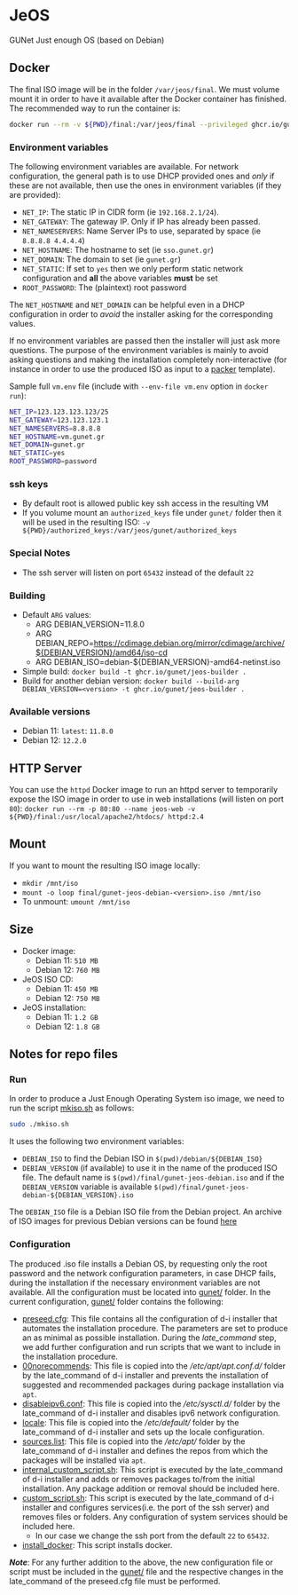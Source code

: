 # JeOS

GUNet Just enough OS (based on Debian)

## Docker

The final ISO image will be in the folder `/var/jeos/final`. We must volume mount it in order to have it available after
the Docker container has finished.
The recommended way to run the container is:

```bash
docker run --rm -v ${PWD}/final:/var/jeos/final --privileged ghcr.io/gunet/jeos-builder:<version>
```

### Environment variables

The following environment variables are available. For network configuration, the general path is to use DHCP provided ones and *only* if these are not available, then use the ones in environment variables (if they are provided):

* `NET_IP`: The static IP in CIDR form (ie `192.168.2.1/24`).
* `NET_GATEWAY`: The gateway IP. Only if IP has already been passed.
* `NET_NAMESERVERS`: Name Server IPs to use, separated by space (ie `8.8.8.8 4.4.4.4`)
* `NET_HOSTNAME`: The hostname to set (ie `sso.gunet.gr`)
* `NET_DOMAIN`: The domain to set (ie `gunet.gr`)
* `NET_STATIC`: If set to `yes` then we only perform static network configuration and **all** the above variables **must** be set
* `ROOT_PASSWORD`: The (plaintext) root password

The `NET_HOSTNAME` and `NET_DOMAIN` can be helpful even in a DHCP configuration in order to *avoid* the installer asking for the corresponding values.

If no environment variables are passed then the installer will just ask more questions. The purpose of the environment variables is mainly to avoid asking questions and making the installation completely non-interactive (for instance in order to use the produced ISO as input to a [packer](https://github.com/gunet/packer) template).

Sample full `vm.env` file (include with `--env-file vm.env` option in `docker run`):

```bash
NET_IP=123.123.123.123/25
NET_GATEWAY=123.123.123.1
NET_NAMESERVERS=8.8.8.8
NET_HOSTNAME=vm.gunet.gr
NET_DOMAIN=gunet.gr
NET_STATIC=yes
ROOT_PASSWORD=password
```

### ssh keys

* By default root is allowed public key ssh access in the resulting VM
* If you volume mount an `authorized_keys` file under `gunet/` folder then it will be used in the resulting ISO: `-v ${PWD}/authorized_keys:/var/jeos/gunet/authorized_keys`

### Special Notes

* The ssh server will listen on port `65432` instead of the default `22`

### Building

* Default `ARG` values:
  * ARG DEBIAN_VERSION=11.8.0
  * ARG DEBIAN_REPO=<https://cdimage.debian.org/mirror/cdimage/archive/${DEBIAN_VERSION}/amd64/iso-cd>
  * ARG DEBIAN_ISO=debian-${DEBIAN_VERSION}-amd64-netinst.iso
* Simple build: `docker build -t ghcr.io/gunet/jeos-builder .`
* Build for another debian version: `docker build --build-arg DEBIAN_VERSION=<version> -t ghcr.io/gunet/jeos-builder .`

### Available versions

* Debian 11: `latest`: `11.8.0`
* Debian 12: `12.2.0`

## HTTP Server

You can use the `httpd` Docker image to run an httpd server to temporarily expose the ISO image in order to use in web installations (will listen on port `80`):
`docker run --rm -p 80:80 --name jeos-web -v ${PWD}/final:/usr/local/apache2/htdocs/ httpd:2.4`

## Mount

If you want to mount the resulting ISO image locally:

* `mkdir /mnt/iso`
* `mount -o loop final/gunet-jeos-debian-<version>.iso /mnt/iso`
* To unmount: `umount /mnt/iso`

## Size

* Docker image:
  * Debian 11: `510 MB`
  * Debian 12: `760 MB`
* JeOS ISO CD:
  * Debian 11: `450 MB`
  * Debian 12: `750 MB`
* JeOS installation:
  * Debian 11: `1.2 GB`
  * Debian 12: `1.8 GB`

## Notes for repo files

### Run

In order to produce a Just Enough Operating System iso image, we need to run the script [mkiso.sh](mkiso.sh) as follows:

```bash
sudo ./mkiso.sh
```

It uses the following two environment variables:

* `DEBIAN_ISO` to find the Debian ISO in `$(pwd)/debian/${DEBIAN_ISO}`
* `DEBIAN_VERSION` (if available) to use it in the name of the produced ISO file. The default name is `$(pwd)/final/gunet-jeos-debian.iso` and if the `DEBIAN_VERSION` variable is available `$(pwd)/final/gunet-jeos-debian-${DEBIAN_VERSION}.iso`

The `DEBIAN_ISO` file is a Debian ISO file from the Debian project. An archive of ISO images for previous
Debian versions can be found [here](https://cdimage.debian.org/mirror/cdimage/archive/)

### Configuration

The produced .iso file installs a Debian OS, by requesting only the root password and the network configuration parameters, in case DHCP fails, during the installation if the necessary environment variables are not available. All the configuration must be located into [gunet/](gunet/) folder. In the current configuration, [gunet/](gunet/) folder contains the following:

* [preseed.cfg](gunet/preseed.cfg): This file contains all the configuration of d-i installer that automates the installation procedure. The parameters are set to produce an as minimal as possible installation. During the *late_command* step, we add further configuration and run scripts that we want to include in the installation procedure.
* [00norecommends](gunet/00norecommends): This file is copied into the */etc/apt/apt.conf.d/* folder by the late_command of d-i installer and prevents the installation of suggested and recommended packages during package installation via ```apt```.
* [disableipv6.conf](gunet/disableipv6.conf): This file is copied into the */etc/sysctl.d/* folder by the late_command of d-i installer and disables ipv6 network configuration.
* [locale](gunet/locale): This file is copied into the */etc/default/* folder by the late_command of d-i installer and sets up the locale configuration.
* [sources.list](gunet/sources.list): This file is copied into the */etc/apt/* folder by the late_command of d-i installer and defines the repos from which the packages will be installed via ```apt```.
* [internal_custom_script.sh](gunet/internal_custom_script.sh): This script is executed by the late_command of d-i installer and adds or removes packages to/from the initial installation. Any package addition or removal should be included here.
* [custom_script.sh](gunet/custom_script.sh): This script is executed by the late_command of d-i installer and configures services(i.e. the port of the ssh server) and removes files or folders. Any configuration of system services should be included here.
  * In our case we change the ssh port from the default `22` to `65432`.
* [install_docker](gunet/install_docker): This script installs docker.

***Note***: For any further addition to the above, the new configuration file or script must be included in the [gunet/](gunet/) file and the respective changes in the late_command of the preseed.cfg file must be performed.
